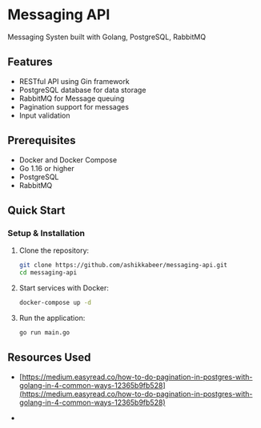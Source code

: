 # Messaging API

Messaging Systen built with Golang, PostgreSQL, RabbitMQ

## Features
- RESTful API using Gin framework
- PostgreSQL database for data storage
- RabbitMQ for Message queuing 
- Pagination support for messages
- Input validation

## Prerequisites
- Docker and Docker Compose
- Go 1.16 or higher
- PostgreSQL
- RabbitMQ

## Quick Start

### Setup & Installation
1. Clone the repository:
   ```bash
   git clone https://github.com/ashikkabeer/messaging-api.git
   cd messaging-api
   ```

2. Start services with Docker:
   ```bash
   docker-compose up -d
   ```

3. Run the application:
   ```bash
   go run main.go
   ```

## Resources Used
- [https://medium.easyread.co/how-to-do-pagination-in-postgres-with-golang-in-4-common-ways-12365b9fb528](https://medium.easyread.co/how-to-do-pagination-in-postgres-with-golang-in-4-common-ways-12365b9fb528)

- 